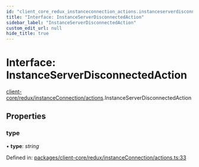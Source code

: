 ```yaml
---
id: "client_core_redux_instanceconnection_actions.instanceserverdisconnectedaction"
title: "Interface: InstanceServerDisconnectedAction"
sidebar_label: "InstanceServerDisconnectedAction"
custom_edit_url: null
hide_title: true
---
```


# Interface: InstanceServerDisconnectedAction

[client-core/redux/instanceConnection/actions](../modules/client_core_redux_instanceconnection_actions.md).InstanceServerDisconnectedAction

## Properties

### type

• **type**: *string*

Defined in: [packages/client-core/redux/instanceConnection/actions.ts:33](https://github.com/xr3ngine/xr3ngine/blob/9d253dc38/packages/client-core/redux/instanceConnection/actions.ts#L33)
